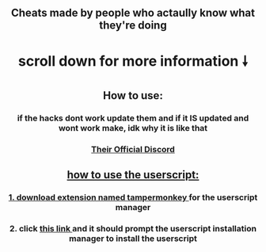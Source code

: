 <h2 align="center">Cheats made by people who actaully know what they're doing</h2>
<h1 align="center">scroll down for more information 🠗</h1>
<h2 align="center">How to use:</h2>
<h3 align="center">if the hacks dont work update them and if it IS updated and wont work make, idk why it is like that</a></h2>
<h3 align="center"><a href="https://discord.gg/ugkV8ERCQ2">Their Official Discord</h2>
 

<h2 align="center">how to use the userscript:</h2>
<h3 align="center">1. download extension named <a href="https://chromewebstore.google.com/detail/tampermonkey/dhdgffkkebhmkfjojejmpbldmpobfkfo" font-family="Source Code Pro">tampermonkey </a> for the userscript manager
<h3 align="center">2. click <a href="https://github.com/RegularMie/KGui-userscript/raw/refs/heads/main/Blooket%20Cheats%20KGui-15.user.js" font-family="Source Code Pro">this link </a> and it should prompt the userscript installation manager to install the userscript
